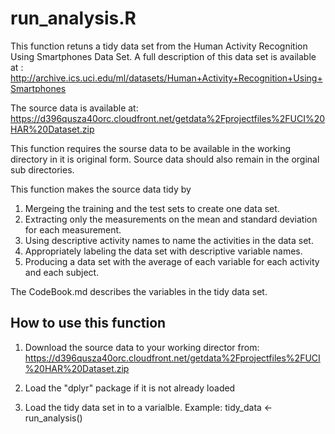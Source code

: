 # run_analysis.R

This function retuns a tidy data set from the  Human Activity Recognition Using Smartphones Data Set. A full description of this data set is available at : http://archive.ics.uci.edu/ml/datasets/Human+Activity+Recognition+Using+Smartphones 


The source data is available at: https://d396qusza40orc.cloudfront.net/getdata%2Fprojectfiles%2FUCI%20HAR%20Dataset.zip 

This function requires the sourse data to be available in the working directory in it is original form. Source data should also remain in the orginal sub directories.


This function makes the source data tidy by 

1. Mergeing the training and the test sets to create one data set.
2. Extracting only the measurements on the mean and standard deviation for each measurement. 
3. Using descriptive activity names to name the activities in the data set.
4. Appropriately labeling the data set with descriptive variable names. 
5. Producing a data set with the average of each variable for each activity and each subject.

The CodeBook.md describes the variables in the tidy data set.

## How to use this function

1. Download the source data to your working director from: https://d396qusza40orc.cloudfront.net/getdata%2Fprojectfiles%2FUCI%20HAR%20Dataset.zip 

2. Load the "dplyr" package if it is not already loaded

3. Load the tidy data set in to a varialble.
Example: tidy_data <- run_analysis() 
